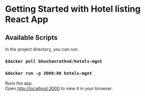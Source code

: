 # Getting Started with Hotel listing React App

## Available Scripts

In the project directory, you can run:

### `$docker pull bhushanrathod/hotels-mgnt`

### `$docker run -p 3000:80 hotels-mgnt`

Runs the app.\
Open [http://localhost:3000](http://localhost:3000) to view it in your browser.
